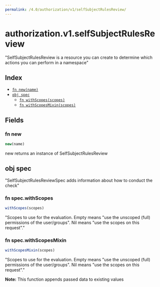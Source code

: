 ```yaml
---
permalink: /4.0/authorization/v1/selfSubjectRulesReview/
---
```


# authorization.v1.selfSubjectRulesReview

"SelfSubjectRulesReview is a resource you can create to determine which actions you can perform in a namespace"

## Index

* [`fn new(name)`](#fn-new)
* [`obj spec`](#obj-spec)
  * [`fn withScopes(scopes)`](#fn-specwithscopes)
  * [`fn withScopesMixin(scopes)`](#fn-specwithscopesmixin)

## Fields

### fn new

```ts
new(name)
```

new returns an instance of SelfSubjectRulesReview

## obj spec

"SelfSubjectRulesReviewSpec adds information about how to conduct the check"

### fn spec.withScopes

```ts
withScopes(scopes)
```

"Scopes to use for the evaluation.  Empty means \"use the unscoped (full) permissions of the user/groups\". Nil means \"use the scopes on this request\"."

### fn spec.withScopesMixin

```ts
withScopesMixin(scopes)
```

"Scopes to use for the evaluation.  Empty means \"use the unscoped (full) permissions of the user/groups\". Nil means \"use the scopes on this request\"."

**Note:** This function appends passed data to existing values
